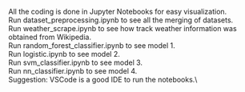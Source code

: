 All the coding is done in Jupyter Notebooks for easy visualization.\
Run dataset_preprocessing.ipynb  to see all the merging of datasets.\
Run weather_scrape.ipynb  to see how track weather information was obtained from Wikipedia.\
Run random_forest_classifier.ipynb  to see model 1.\
Run logistic.ipynb  to see model 2.\
Run svm_classifier.ipynb  to see model 3.\
Run nn_classifier.ipynb  to see model 4.\
Suggestion: VSCode is a good IDE to run the notebooks.\
